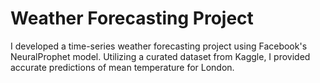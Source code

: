 # Weather Forecasting Project

I developed a time-series weather forecasting project using Facebook's NeuralProphet model. Utilizing a curated dataset from Kaggle, I provided accurate predictions of mean temperature for London. 


